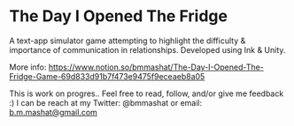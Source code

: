# The Day I Opened The Fridge
A text-app simulator game attempting to highlight the difficulty &amp; importance of communication in relationships. Developed using Ink &amp; Unity.

More info: https://www.notion.so/bmmashat/The-Day-I-Opened-The-Fridge-Game-69d833d91b7f473e9475f9eceaeb8a05

This is work on progres.. Feel free to read, follow, and/or give me feedback :)
I can be reach at my Twitter: @bmmashat
or email: b.m.mashat@gmail.com
